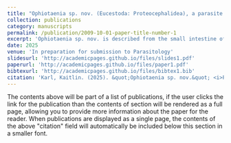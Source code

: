 ```yaml
---
title: "Ophiotaenia sp. nov. (Eucestoda: Proteocephalidea), a parasite of Telmatobius marmoratus (Anura: Telmatobiidae) in Eastern Peru."
collection: publications
category: manuscripts
permalink: /publication/2009-10-01-paper-title-number-1
excerpt: 'Ophiotaenia sp. nov. is described from the small intestine of the Andean aquatic frog Telmatobius marmoratus Duméril and Bibron, 1841 (Anura: Telmatobiidae)'
date: 2025
venue: 'In preparation for submission to Parasitology'
slidesurl: 'http://academicpages.github.io/files/slides1.pdf'
paperurl: 'http://academicpages.github.io/files/paper1.pdf'
bibtexurl: 'http://academicpages.github.io/files/bibtex1.bib'
citation: 'Karl, Kaitlin. (2025). &quot;Ophiotaenia sp. nov.&quot; <i>Parasitology</i>. 1(1).'
---
```

The contents above will be part of a list of publications, if the user clicks the link for the publication than the contents of section will be rendered as a full page, allowing you to provide more information about the paper for the reader. When publications are displayed as a single page, the contents of the above "citation" field will automatically be included below this section in a smaller font.

